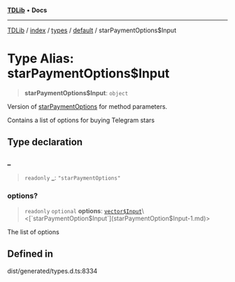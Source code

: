 [**TDLib**](../../../../../../README.md) • **Docs**

***

[TDLib](../../../../../../modules.md) / [index](../../../../../README.md) / [types](../../../README.md) / [default](../README.md) / starPaymentOptions$Input

# Type Alias: starPaymentOptions$Input

> **starPaymentOptions$Input**: `object`

Version of [starPaymentOptions](starPaymentOptions-1.md) for method parameters.

Contains a list of options for buying Telegram stars

## Type declaration

### \_

> `readonly` **\_**: `"starPaymentOptions"`

### options?

> `readonly` `optional` **options**: [`vector$Input`](vector$Input.md)\<[`starPaymentOption$Input`](starPaymentOption$Input-1.md)\>

The list of options

## Defined in

dist/generated/types.d.ts:8334

